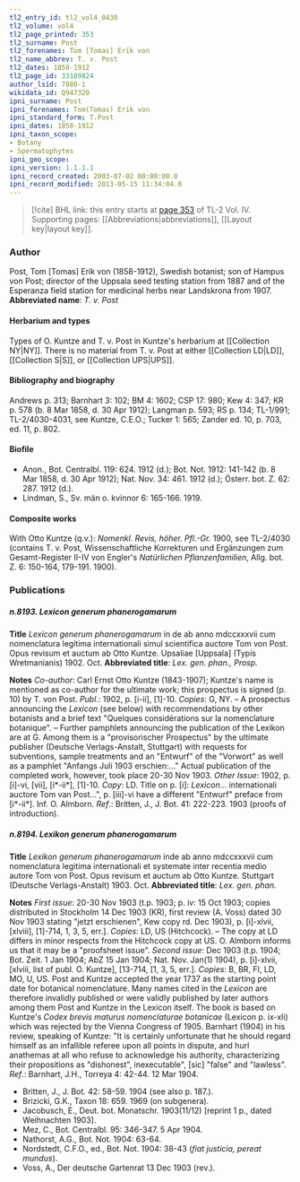 ```yaml
---
tl2_entry_id: tl2_vol4_0430
tl2_volume: vol4
tl2_page_printed: 353
tl2_surname: Post
tl2_forenames: Tom [Tomas] Erik von
tl2_name_abbrev: T. v. Post
tl2_dates: 1858-1912
tl2_page_id: 33189824
author_lsid: 7880-1
wikidata_id: Q947320
ipni_surname: Post
ipni_forenames: Tom(Tomas) Erik von
ipni_standard_form: T.Post
ipni_dates: 1858-1912
ipni_taxon_scope: 
- Botany
- Spermatophytes
ipni_geo_scope: 
ipni_version: 1.1.1.1
ipni_record_created: 2003-07-02 00:00:00.0
ipni_record_modified: 2013-05-15 11:34:04.0
---
```



> [!cite] BHL link: this entry starts at [page 353](https://www.biodiversitylibrary.org/page/33189824) of TL-2 Vol. IV.
> Supporting pages: [[Abbreviations|abbreviations]], [[Layout key|layout key]].

### Author

Post, Tom \[Tomas\] Erik von (1858-1912), Swedish botanist; son of Hampus von Post; director of the Uppsala seed testing station from 1887 and of the Esperanza field station for medicinal herbs near Landskrona from 1907. 
**Abbreviated name**: *T. v. Post*

#### Herbarium and types

Types of O. Kuntze and T. v. Post in Kuntze's herbarium at [[Collection NY|NY]]. There is no material from T. v. Post at either [[Collection LD|LD]], [[Collection S|S]], or [[Collection UPS|UPS]].

#### Bibliography and biography

Andrews p. 313; Barnhart 3: 102; BM 4: 1602; CSP 17: 980; Kew 4: 347; KR p. 578 (b. 8 Mar 1858, d. 30 Apr 1912); Langman p. 593; RS p. 134; TL-1/991; TL-2/4030-4031, see Kuntze, C.E.O.; Tucker 1: 565; Zander ed. 10, p. 703, ed. 11, p. 802.

#### Biofile

- Anon., Bot. Centralbl. 119: 624. 1912 (d.); Bot. Not. 1912: 141-142 (b. 8 Mar 1858, d. 30 Apr 1912); Nat. Nov. 34: 461. 1912 (d.); Österr. bot. Z. 62: 287. 1912 (d.).
- Lindman, S., Sv. män o. kvinnor 6: 165-166. 1919.

#### Composite works

With Otto Kuntze (q.v.): *Nomenkl. Revis, höher. Pfl.-Gr.* 1900, see TL-2/4030 (contains T. v. Post, Wissenschaftliche Korrekturen und Ergänzungen zum Gesamt-Register II-IV von Engler's *Natürlichen Pflanzenfamilien*, Allg. bot. Z. 6: 150-164, 179-191. 1900).

### Publications

##### n.8193. Lexicon generum phanerogamarum

**Title**
*Lexicon generum phanerogamarum* in de ab anno mdccxxxvii cum nomenclatura legitima internationali simul scientifica auctore Tom von Post. Opus revisum et auctum ab Otto Kuntze. Upsaliae \[Uppsala\] (Typis Wretmanianis) 1902. Oct.
**Abbreviated title**: *Lex. gen. phan., Prosp.*

**Notes**
*Co-author*: Carl Ernst Otto Kuntze (1843-1907); Kuntze's name is mentioned as co-author for the ultimate work; this prospectus is signed (p. 10) by T. von Post.
*Publ*.: 1902, p. \[i-ii\], \[1\]-10. *Copies*: G, NY. – A prospectus announcing the *Lexicon* (see below) with recommendations by other botanists and a brief text "Quelques considérations sur la nomenclature botanique". – Further pamphlets announcing the publication of the Lexikon are at G. Among them is a "provisorischer Prospectus" by the ultimate publisher (Deutsche Verlags-Anstalt, Stuttgart) with requests for subventions, sample treatments and an "Entwurf" of the "Vorwort" as well as a pamphlet "Anfangs Juli 1903 erschien:..." Actual publication of the completed work, however, took place 20-30 Nov 1903.
*Other Issue*: 1902, p. \[i\]-vi, \[vii\], \[i\*-ii\*\], \[1\]-10. *Copy*: LD. Title on p. \[i\]: *Lexicon*... internationali auctore Tom van Post...", p. \[iii\]-vi have a different "Entwurf" preface from \[i\*-ii\*\]. Inf. O. Almborn.
*Ref*.: Britten, J., J. Bot. 41: 222-223. 1903 (proofs of introduction).

##### n.8194. Lexikon generum phanerogamarum

**Title**
*Lexikon generum phanerogamarum* inde ab anno mdccxxxvii cum nomenclatura legitima internationali et systemate inter recentia medio autore Tom von Post. Opus revisum et auctum ab Otto Kuntze. Stuttgart (Deutsche Verlags-Anstalt) 1903. Oct.
**Abbreviated title**: *Lex. gen. phan.*

**Notes**
*First issue*: 20-30 Nov 1903 (t.p. 1903; p. iv: 15 Oct 1903; copies distributed in Stockholm 14 Dec 1903 (KR), first review (A. Voss) dated 30 Nov 1903 stating "jetzt erschienen", Kew copy rd. Dec 1903), p. \[i\]-xlvii, \[xlviii\], \[1\]-714, 1, 3, 5, err.\]. *Copies*: LD, US (Hitchcock). – The copy at LD differs in minor respects from the Hitchcock copy at US. O. Almborn informs us that it may be a "proofsheet issue".
*Second issue*: Dec 1903 (t.p. 1904; Bot. Zeit. 1 Jan 1904; AbZ 15 Jan 1904; Nat. Nov. Jan(1) 1904), p. \[i\]-xlvii, \[xlviii, list of publ. O. Kuntze\], \[13-714, \[1, 3, 5, err.\].
*Copies*: B, BR, FI, LD, MO, U, US.
Post and Kuntze accepted the year 1737 as the starting point date for botanical nomenclature. Many names cited in the *Lexicon* are therefore invalidly published or were validly published by later authors among them Post and Kuntze in the Lexicon itself.
The book is based on Kuntze's *Codex brevis maturus nomenclaturae botanicae* (Lexicon p. ix-xli) which was rejected by the Vienna Congress of 1905. Barnhart (1904) in his review, speaking of Kuntze: "It is certainly unfortunate that he should regard himself as an infallible referee upon all points in dispute, and hurl anathemas at all who refuse to acknowledge his authority, characterizing their propositions as "dishonest", inexecutable", \[sic\] "false" and "lawless".
*Ref*.: Barnhart, J.H., Torreya 4: 42-44. 12 Mar 1904.
- Britten, J., J. Bot. 42: 58-59. 1904 (see also p. 187.).
- Brizicki, G.K., Taxon 18: 659. 1969 (on subgenera).
- Jacobusch, E., Deut. bot. Monatschr. 1903(11/12) \[reprint 1 p., dated Weihnachten 1903\].
- Mez, C., Bot. Centralbl. 95: 346-347. 5 Apr 1904.
- Nathorst, A.G., Bot. Not. 1904: 63-64.
- Nordstedt, C.F.O., ed., Bot. Not. 1904: 38-43 (*fiat justicia, pereat mundus*).
- Voss, A., Der deutsche Gartenrat 13 Dec 1903 (rev.).

